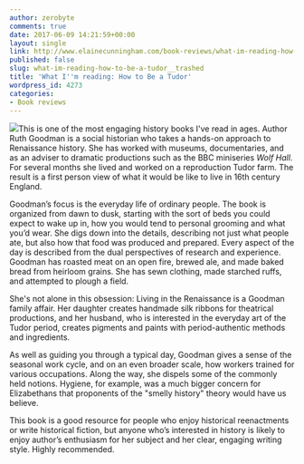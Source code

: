 ```yaml
---
author: zerobyte
comments: true
date: 2017-06-09 14:21:59+00:00
layout: single
link: http://www.elainecunningham.com/book-reviews/what-im-reading-how-to-be-a-tudor__trashed/
published: false
slug: what-im-reading-how-to-be-a-tudor__trashed
title: 'What I''m reading: How to Be a Tudor'
wordpress_id: 4273
categories:
- Book reviews
---
```


[![](http://www.elainecunningham.com/wp-content/uploads/2017/06/How-To-Be-a-Tudor-e1497018080582-197x300.jpg)](http://www.elainecunningham.com/wp-content/uploads/2017/06/How-To-Be-a-Tudor.jpg)This is one of the most engaging history books I've read in ages. Author Ruth Goodman is a social historian who takes a hands-on approach to Renaissance history. She has worked with museums, documentaries, and as an adviser to dramatic productions such as the BBC miniseries _Wolf Hall_. For several months she lived and worked on a reproduction Tudor farm. The result is a first person view of what it would be like to live in 16th century England.

Goodman’s focus is the everyday life of ordinary people. The book is organized from dawn to dusk, starting with the sort of beds you could expect to wake up in, how you would tend to personal grooming and what you’d wear. She digs down into the details, describing not just what people ate, but also how that food was produced and prepared. Every aspect of the day is described from the dual perspectives of research and experience. Goodman has roasted meat on an open fire, brewed ale, and made baked bread from heirloom grains. She has sewn clothing, made starched ruffs, and attempted to plough a field.

She's not alone in this obsession: Living in the Renaissance is a Goodman family affair. Her daughter creates handmade silk ribbons for theatrical productions, and her husband, who is interested in the everyday art of the Tudor period, creates pigments and paints with period-authentic methods and ingredients.

As well as guiding you through a typical day, Goodman gives a sense of the seasonal work cycle, and on an even broader scale, how workers trained for various occupations. Along the way, she dispels some of the commonly held notions. Hygiene, for example, was a much bigger concern for Elizabethans that proponents of the "smelly history" theory would have us believe.

This book is a good resource for people who enjoy historical reenactments or write historical fiction, but anyone who’s interested in history is likely to enjoy author’s enthusiasm for her subject and her clear, engaging writing style. Highly recommended.
